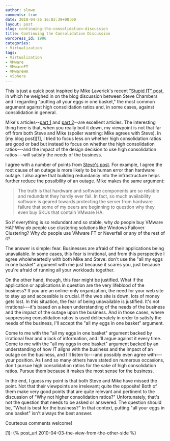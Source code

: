 ```yaml
---
author: slowe
comments: true
date: 2010-04-26 16:03:39+00:00
layout: post
slug: continuing-the-consolidation-discussion
title: Continuing the Consolidation Discussion
wordpress_id: 1906
categories:
- Virtualization
tags:
- Virtualization
- VMware
- VMwareFT
- VMwareHA
- vSphere
---
```


This is just a quick post inspired by Mike Laverick's recent ["Stupid IT" post](http://searchvirtualdatacentre.techtarget.co.uk/news/column/0,294698,sid203_gci1510732,00.html), in which he weighed in on the blog discussion between Steve Chambers and I regarding "putting all your eggs in one basket," the most common argument against high consolidation ratios and, in some cases, against consolidation in general.

Mike's articles--[part 1](http://searchvirtualdatacentre.techtarget.co.uk/news/column/0,294698,sid203_gci1510732,00.html) and [part 2](http://searchvirtualdatacentre.techtarget.co.uk/news/column/0,294698,sid203_gci1510735,00.html)--are excellent articles. The interesting thing here is that, when you really boil it down, my viewpoint is not that far off from both Steve and Mike (spoiler warning: Mike agrees with Steve). In [my blog post][1], I tried to focus less on whether high consolidation ratios are good or bad but instead to focus on whether the high consolidation ratios---and the impact of the design decision to use high consolidation ratios---will satisfy the needs of the business.

I agree with a number of points from [Steve's post](http://viewyonder.com/2010/03/28/dont-be-a-chicken-cram-your-eggs-into-vsphere-on-ucs/). For example, I agree the root cause of an outage is more likely to be human error than hardware outage. I also agree that building redundancy into the infrastructure helps further reduce the possibility of an outage. Mike makes the same argument:

>The truth is that hardware and software components are so reliable and redundant they hardly ever fail. In fact, so much availability software is geared towards protecting the server from hardware failure that some of my peers are beginning to question why they even buy SKUs that contain VMware HA.

So if everything is so redundant and so stable, why _do_ people buy VMware HA? Why _do_ people use clustering solutions like Windows Failover Clustering? Why _do_ people use VMware FT or Neverfail or any of the rest of it?

The answer is simple: fear. Businesses are afraid of their applications being unavailable. In some cases, this fear is irrational, and from this perspective I agree wholeheartedly with both Mike and Steve: don't use the "all my eggs in one basket" argument with me just because it scares you, just because you're afraid of running all your workloads together.

On the other hand, though, this fear might be justified. What if the application or applications in question are the very lifeblood of the business? If you are an online-only organization, the need for your web site to stay up and accessible is crucial. If the web site is down, lots of money gets lost. In this situation, the fear of being unavailable is justified. It's not irrational---it's based on a keen understanding of the needs of the business and the impact of the outage upon the business. And in those cases, where suppressing consolidation ratios is used deliberately in order to satisfy the needs of the business, I'll accept the "all my eggs in one basket" argument.

Come to me with the "all my eggs in one basket" argument backed by irrational fear and a lack of information, and I'll argue against it every time. Come to me with the "all my eggs in one basket" argument backed by an understanding of how IT aligns with the business and the impact of an outage on the business, and I'll listen to---and possibly even agree with---your position. As I and so many others have stated on numerous occasions, don't pursue high consolidation ratios for the sake of high consolidation ratios. Pursue them because it makes the most sense for the business.

In the end, I guess my point is that both Steve and Mike have missed the point. Not that their viewpoints are irrelevant; quite the opposite! Both of them make very good points that are quite relevant and pertinent to the discussion of "Why not higher consolidation ratios?" Unfortunately, that's not the question that needs to be asked or answered. The question should be, "What is best for the business?" In that context, putting "all your eggs in one basket" isn't always the best answer.

Courteous comments welcome!

[1]: {% post_url 2010-04-03-the-view-from-the-other-side %}
